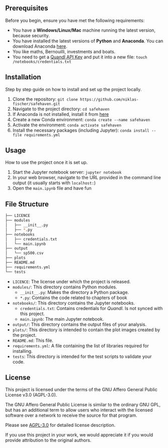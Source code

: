 ## Prerequisites

Before you begin, ensure you have met the following requirements:

- You have a **Windows/Linux/Mac** machine running the latest version, because security.
- You have installed the latest versions of **Python** and **Anaconda**. You can download Anaconda [here](https://www.anaconda.com/products/distribution).
- You like maths, Bernouilli, investments and boats.
- You need to get a [Quandl API Key](https://docs.data.nasdaq.com/v1.0/docs/getting-started) and put it into a new file: `touch /notebooks/credentials.txt`

## Installation

Step by step guide on how to install and set up the project locally.

1. Clone the repository: `git clone https://github.com/niklas-fischer/safehaven.git`
2. Navigate to the project directory: `cd safehaven`
3. If Anaconda is not installed, install it from [here](https://www.anaconda.com/products/distribution)
4. Create a new Conda environment: `conda create --name safehaven`
5. Activate the environment: `conda activate safehaven`
6. Install the necessary packages (including Jupyter): `conda install --file requirements.yml`

## Usage

How to use the project once it is set up.

1. Start the Jupyter notebook server: `jupyter notebook`
2. In your web browser, navigate to the URL provided in the command line output (it usually starts with `localhost:`)
3. Open the `main.ipynb` file and have fun

## File Structure

```bash
├── LICENCE
├── modules
│   ├── __init__.py
│   ├── *.py
├── notebooks
│   ├── credentials.txt
│   └── main.ipynb
├── output
│   └── sp500.csv
├── plots
├── README.md
├── requirements.yml
└── tests
```

- `LICENCE`: The license under which the project is released.
- `modules/`: This directory contains Python modules.
   - `__init__.py`: Makes the directory a Python package.
   - `*.py`: Contains the code related to chapters of book
- `notebooks/`: This directory contains the Jupyter notebooks.
   - `credentials.txt`: Contains credentials for _Quandl_. Is not synced with this project.
   - `main.ipynb`: The main Jupyter notebook.
- `output/`: This directory contains the output files of your analysis.
- `plots/`: This directory is intended to contain the plot images created by the project.
- `README.md`: This file.
- `requirements.yml`: A file containing the list of libraries required for installing.
- `tests`: This directory is intended for the test scripts to validate your code.

## License

This project is licensed under the terms of the GNU Affero General Public License v3.0 (AGPL-3.0).

The GNU Affero General Public License is similar to the ordinary GNU GPL, but has an additional term to allow users who interact with the licensed software over a network to receive the source for that program. 

Please see [AGPL-3.0](LICENCE) for detailed license description.

If you use this project in your work, we would appreciate it if you would provide attribution to the original authors.
